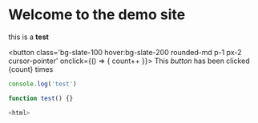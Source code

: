 <script>
  let count = $state(0)
</script>

<h1 class="text-3xl font-bold tracking-tight">Welcome to the demo site</h1>

this is a **test**

<button class='bg-slate-100 hover:bg-slate-200 rounded-md p-1 px-2 cursor-pointer' onclick={() => { count++ }}>
This _button_ has been clicked {count} times
</button>

```js
console.log('test')

function test() {}

<html>
```
